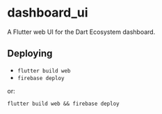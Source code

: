 # dashboard_ui

A Flutter web UI for the Dart Ecosystem dashboard.

## Deploying

- `flutter build web`
- `firebase deploy`

or:

`flutter build web && firebase deploy`
